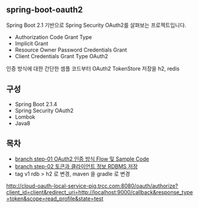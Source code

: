 ## spring-boot-oauth2

Spring Boot 2.1 기반으로 Spring Security OAuth2를 살펴보는 프로젝트입니다. 

- Authorization Code Grant Type
- Implicit Grant
- Resource Owner Password Credentials Grant
- Client Credentials Grant Type OAuth2 

인증 방식에 대한 간단한 셈플 코드부터 OAuth2 TokenStore 저장을 h2, redis 

## 구성

- Spring Boot 2.1.4
- Spring Security OAuth2
- Lombok
- Java8

## 목차

- [branch step-01 OAuth2 인증 방식 Flow 및 Sample Code](https://github.com/cheese10yun/springboot-oauth2/blob/master/docs/OAuth2-Grant.md)
- [branch step-02 토큰과 클라이언트 정보 RDBMS 저장](https://github.com/cheese10yun/springboot-oauth2/blob/master/docs/OAuth2-RDBMSt.md)
- tag v1 rdb > h2 로 변경, maven 을 gradle 로 변경


http://cloud-oauth-local-service-pig.trcc.com:8080/oauth/authorize?client_id=client&redirect_uri=http://localhost:9000/callback&response_type=token&scope=read_profile&state=test